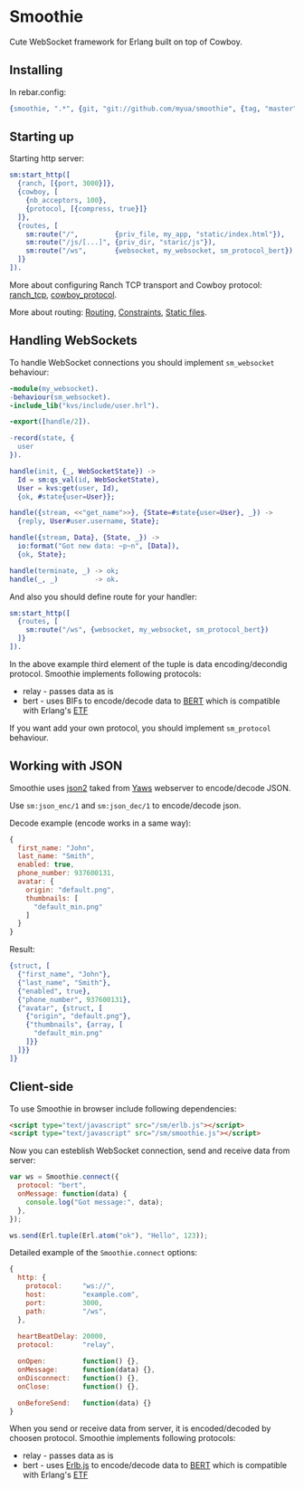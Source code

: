 Smoothie
========

Cute WebSocket framework for Erlang built on top of Cowboy.

Installing
----------

In rebar.config:

```Erlang
{smoothie, ".*", {git, "git://github.com/myua/smoothie", {tag, "master"}}}
```

Starting up
-----------

Starting http server:

```Erlang
sm:start_http([
  {ranch, [{port, 3000}]},
  {cowboy, [
    {nb_acceptors, 100},
    {protocol, [{compress, true}]}
  ]},
  {routes, [
    sm:route("/",         {priv_file, my_app, "static/index.html"}),
    sm:route("/js/[...]", {priv_dir, "staric/js"}),
    sm:route("/ws",       {websocket, my_websocket, sm_protocol_bert})
  ]}
]).
```

More about configuring Ranch TCP transport and Cowboy protocol: 
[ranch\_tcp](http://ninenines.eu/docs/en/ranch/HEAD/manual/ranch_tcp/), 
[cowboy\_protocol](http://ninenines.eu/docs/en/cowboy/HEAD/manual/cowboy_protocol/).

More about routing:
[Routing](http://ninenines.eu/docs/en/cowboy/HEAD/guide/routing), 
[Constraints](http://ninenines.eu/docs/en/cowboy/HEAD/guide/constraints), 
[Static files](http://ninenines.eu/docs/en/cowboy/HEAD/guide/static_files).

Handling WebSockets
-------------------

To handle WebSocket connections you should implement `sm_websocket` behaviour:

````Erlang
-module(my_websocket).
-behaviour(sm_websocket).
-include_lib("kvs/include/user.hrl").

-export([handle/2]).

-record(state, {
  user
}).

handle(init, {_, WebSocketState}) ->
  Id = sm:qs_val(id, WebSocketState),
  User = kvs:get(user, Id),
  {ok, #state{user=User}};

handle({stream, <<"get_name">>}, {State=#state{user=User}, _}) ->
  {reply, User#user.username, State};

handle({stream, Data}, {State, _}) -> 
  io:format("Got new data: ~p~n", [Data]),
  {ok, State};

handle(terminate, _) -> ok;
handle(_, _)         -> ok.
````

And also you should define route for your handler:

````Erlang
sm:start_http([
  {routes, [
    sm:route("/ws", {websocket, my_websocket, sm_protocol_bert})
  ]}
]).
````

In the above example third element of the tuple is data encoding/decondig protocol.
Smoothie implements following protocols:
* relay - passes data as is
* bert - uses BIFs to encode/decode data to 
[BERT](http://bert-rpc.org) which is compatible with Erlang's 
[ETF](http://erlang.org/doc/apps/erts/erl_ext_dist.html)

If you want add your own protocol, you should implement `sm_protocol` behaviour.

Working with JSON
-----------------

Smoothie uses [json2](https://github.com/klacke/yaws/blob/master/src/json2.erl) taked
from [Yaws](https://github.com/klacke/yaws) webserver to encode/decode JSON.

Use `sm:json_enc/1` and `sm:json_dec/1` to encode/decode json. 

Decode example (encode works in a same way):

````JavaScript
{
  first_name: "John",
  last_name: "Smith",
  enabled: true,
  phone_number: 937600131,
  avatar: {
    origin: "default.png",
    thumbnails: [
      "default_min.png"
    ]
  }
}
````

Result:

````Erlang
{struct, [
  {"first_name", "John"},
  {"last_name", "Smith"},
  {"enabled", true},
  {"phone_number", 937600131},
  {"avatar", {struct, [
    {"origin", "default.png"},
    {"thumbnails", {array, [
      "default_min.png"
    ]}}
  ]}}
]}
````

Client-side
-----------

To use Smoothie in browser include following dependencies:

````HTML
<script type="text/javascript" src="/sm/erlb.js"></script>
<script type="text/javascript" src="/sm/smoothie.js"></script>
````

Now you can esteblish WebSocket connection, send and receive data from server:

````JavaScript
var ws = Smoothie.connect({
  protocol: "bert",
  onMessage: function(data) {
    console.log("Got message:", data);
  },
});

ws.send(Erl.tuple(Erl.atom("ok"), "Hello", 123));
````

Detailed example of the `Smoothie.connect` options:

````JavaScript
{
  http: {
    protocol:     "ws://",
    host:         "example.com",
    port:         3000,
    path:         "/ws",
  },
  
  heartBeatDelay: 20000,
  protocol:       "relay",

  onOpen:         function() {},
  onMessage:      function(data) {},
  onDisconnect:   function() {},
  onClose:        function() {},

  onBeforeSend:   function(data) {}
}
````

When you send or receive data from server, it is encoded/decoded by choosen protocol.
Smoothie implements following protocols:
* relay - passes data as is
* bert - uses [Erlb.js](https://github.com/saleyn/erlb.js) to encode/decode data to 
[BERT](http://bert-rpc.org) which is compatible with Erlang's 
[ETF](http://erlang.org/doc/apps/erts/erl_ext_dist.html)


